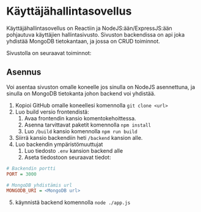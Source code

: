 # Käyttäjähallintasovellus

Käyttäjähallintasovellus on Reactiin ja NodeJS:ään/ExpressJS:ään pohjautuva käyttäjien hallintasivusto. Sivuston backendissa on api joka yhdistää MongoDB tietokantaan, ja jossa on CRUD toiminnot.

Sivustolla on seuraavat toiminnot:


## Asennus

Voi asentaa sivuston omalle koneelle jos sinulla on NodeJS asennettuna, ja sinulla on MongoDB tietokanta johon backend voi yhdistää.

1. Kopioi GitHub omalle koneellesi komennolla `git clone <url>`
2. Luo build versio frontendistä:
    1. Avaa frontendin kansio komentokehoittessa.
    2. Asenna tarvittavat paketit komennolla `npm install`
    3. Luo `/build` kansio komennolla `npm run build`
3. Siirrä kansio backendiin heti `/backend` kansion alle.
4. Luo backendin ympäristömuuttujat
    1. Luo tiedosto `.env` kansion backend alle
    2. Aseta tiedostoon seuraavat tiedot:
```ini
# Backendin portti
PORT = 3000

# MongoDB yhdistämis url
MONGODB_URI = <MongoDB url>
```
5. käynnistä backend komennolla `node ./app.js`